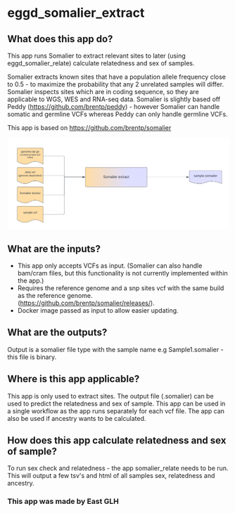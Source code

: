 # eggd_somalier_extract

## What does this app do?
This app runs Somalier to extract relevant sites to later (using eggd_somalier_relate) calculate relatedness and sex of samples.

Somalier extracts known sites that have a population allele frequency close to 0.5 - to maximize the probability that any 2 unrelated samples will differ. Somalier inspects sites which are in coding sequence, so they are applicable to WGS, WES and RNA-seq data. Somalier is slightly based off Peddy (https://github.com/brentp/peddy) - however Somalier can handle somatic and germline VCFs whereas Peddy can only handle germline VCFs.

This app is based on https://github.com/brentp/somalier

![Image of workflow](somalier_v1.2.0.png)

## What are the inputs?
* This app only accepts VCFs as input. (Somalier can also handle bam/cram files, but this functionality is not currently implemented within the app.)
* Requires the reference genome and a snp sites vcf with the same build as the reference genome. (https://github.com/brentp/somalier/releases/).
* Docker image passed as input to allow easier updating.

## What are the outputs?
Output is a somalier file type with the sample name e.g Sample1.somalier - this file is binary.

## Where is this app applicable?
This app is only used to extract sites. The output file (.somalier) can be used to predict the relatedness and sex of sample. This app can be used in a single workflow as the app runs separately for each vcf file. The app can also be used if ancestry wants to be calculated.

## How does this app calculate relatedness and sex of sample?
To run sex check and relatedness - the app somalier_relate needs to be run. This will output a few tsv's and html of all samples sex, relatedness and ancestry.

### This app was made by East GLH